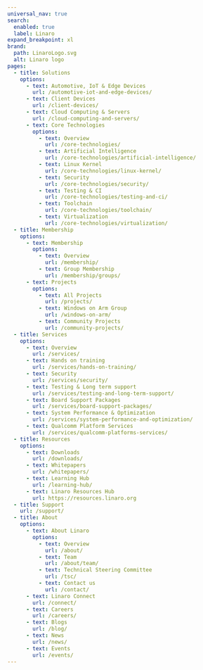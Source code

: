 ```yaml
---
universal_nav: true
search:
  enabled: true
  label: Linaro
expand_breakpoint: xl
brand:
  path: LinaroLogo.svg
  alt: Linaro logo
pages:
  - title: Solutions
    options:
      - text: Automotive, IoT & Edge Devices
        url: /automotive-iot-and-edge-devices/
      - text: Client Devices
        url: /client-devices/
      - text: Cloud Computing & Servers
        url: /cloud-computing-and-servers/
      - text: Core Technologies
        options:
          - text: Overview
            url: /core-technologies/
          - text: Artificial Intelligence
            url: /core-technologies/artificial-intelligence/
          - text: Linux Kernel
            url: /core-technologies/linux-kernel/
          - text: Security
            url: /core-technologies/security/
          - text: Testing & CI
            url: /core-technologies/testing-and-ci/
          - text: Toolchain
            url: /core-technologies/toolchain/
          - text: Virtualization
            url: /core-technologies/virtualization/
  - title: Membership
    options:
      - text: Membership
        options:
          - text: Overview
            url: /membership/
          - text: Group Membership
            url: /membership/groups/
      - text: Projects
        options:
          - text: All Projects
            url: /projects/
          - text: Windows on Arm Group
            url: /windows-on-arm/
          - text: Community Projects
            url: /community-projects/
  - title: Services
    options:
      - text: Overview
        url: /services/
      - text: Hands on training
        url: /services/hands-on-training/
      - text: Security
        url: /services/security/
      - text: Testing & Long term support
        url: /services/testing-and-long-term-support/
      - text: Board Support Packages
        url: /services/board-support-packages/
      - text: System Performance & Optimization
        url: /services/system-performance-and-optimization/
      - text: Qualcomm Platform Services
        url: /services/qualcomm-platforms-services/
  - title: Resources
    options:
      - text: Downloads
        url: /downloads/
      - text: Whitepapers
        url: /whitepapers/
      - text: Learning Hub
        url: /learning-hub/
      - text: Linaro Resources Hub
        url: https://resources.linaro.org
  - title: Support
    url: /support/
  - title: About
    options:
      - text: About Linaro
        options:
          - text: Overview
            url: /about/
          - text: Team
            url: /about/team/
          - text: Technical Steering Committee
            url: /tsc/
          - text: Contact us
            url: /contact/
      - text: Linaro Connect
        url: /connect/
      - text: Careers
        url: /careers/
      - text: Blogs
        url: /blog/
      - text: News
        url: /news/
      - text: Events
        url: /events/
---
```

